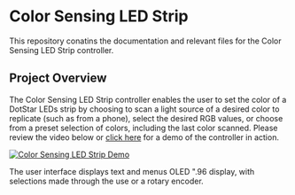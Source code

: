 # Color Sensing LED Strip

This repository conatins the documentation and relevant files for the Color Sensing LED Strip controller. 

## Project Overview
The Color Sensing LED Strip controller enables the user to set the color of a DotStar LEDs strip by choosing to scan a light source of a desired color to replicate (such as from a phone), select the desired RGB values, or choose from a preset selection of colors, including the last color scanned. Please review the video below or [click here]( https://youtu.be/J2j3cKCgywg) for a demo of the controller in action.


[![Color Sensing LED Strip Demo](http://img.youtube.com/vi/J2j3cKCgywg/0.jpg)](http://www.youtube.com/watch?v=J2j3cKCgywg "Color Sensing LED Strip Demo")

The user interface displays text and menus OLED ".96 display, with selections made through the use or a rotary encoder. 

<!---

The display is divided into two sections. The top section is the DisplaySpace. Here is where menus, message boxes, configuration screens, and the application's main displays are shown.

Displayed on the screen's bottom line is the ButtonBar. Mounted just below the LCD are two push buttons. The function of these buttons change, so the ButtonBar is used to label what the push buttons do. Typically the left button will be labeled Select and the right one Back.

Two more buttons are used, one to go Up and the other to go Down. These are mounted to the right side of the LCD.

## 


•	A title, summary and detailed description of your project.
•	Visuals: Schematics, PCB layout screenshot, Photos, Possibly a video.
•	C source code.
•	Parts list with costs and suppliers.
•	Github repository with all code and KiCad files.


 -->
